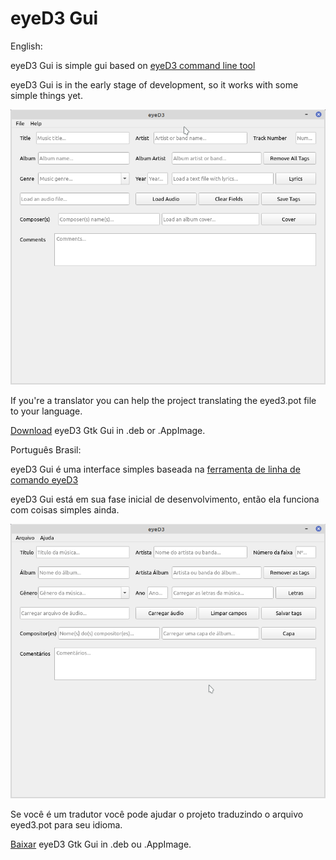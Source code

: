 # eyeD3 Gui

English:

eyeD3 Gui is simple gui based on <a href="https://eyed3.readthedocs.io/en/latest/#documentation-index" target="_blank"> eyeD3 command line tool</a>

eyeD3 Gui is in the early stage of development, so it works with some simple things yet.

<img src="https://raw.githubusercontent.com/Alexsussa/eyed3-gtk-gui/master/screenshot-eyed-gui.png?raw=true">

If you're a translator you can help the project translating the eyed3.pot file to your language.

<a href="https://github.com/Alexsussa/eyed3-gtk-gui/releases" target="_blank">Download</a> eyeD3 Gtk Gui in .deb or .AppImage.

Português Brasil:

eyeD3 Gui é uma interface simples baseada na <a href="https://eyed3.readthedocs.io/en/latest/#documentation-index" target="_blank"> ferramenta de linha de comando eyeD3</a>

eyeD3 Gui está em sua fase inicial de desenvolvimento, então ela funciona com coisas simples ainda.

<img src="https://raw.githubusercontent.com/Alexsussa/eyed3-gtk-gui/master/screenshot-eyed-gui_pt_BR.png?raw=true">

Se você é um tradutor você pode ajudar o projeto traduzindo o arquivo eyed3.pot para seu idioma.

<a href="https://github.com/Alexsussa/eyed3-gtk-gui/releases" target="_blank">Baixar</a> eyeD3 Gtk Gui in .deb ou .AppImage.
